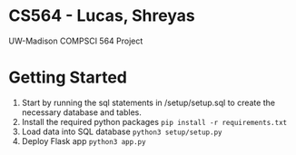 # CS564 - Lucas, Shreyas
UW-Madison COMPSCI 564 Project

# Getting Started
1. Start by running the sql statements in /setup/setup.sql to create the necessary database and tables.
2. Install the required python packages ```pip install -r requirements.txt```
3. Load data into SQL database ```python3 setup/setup.py```
4. Deploy Flask app ```python3 app.py```